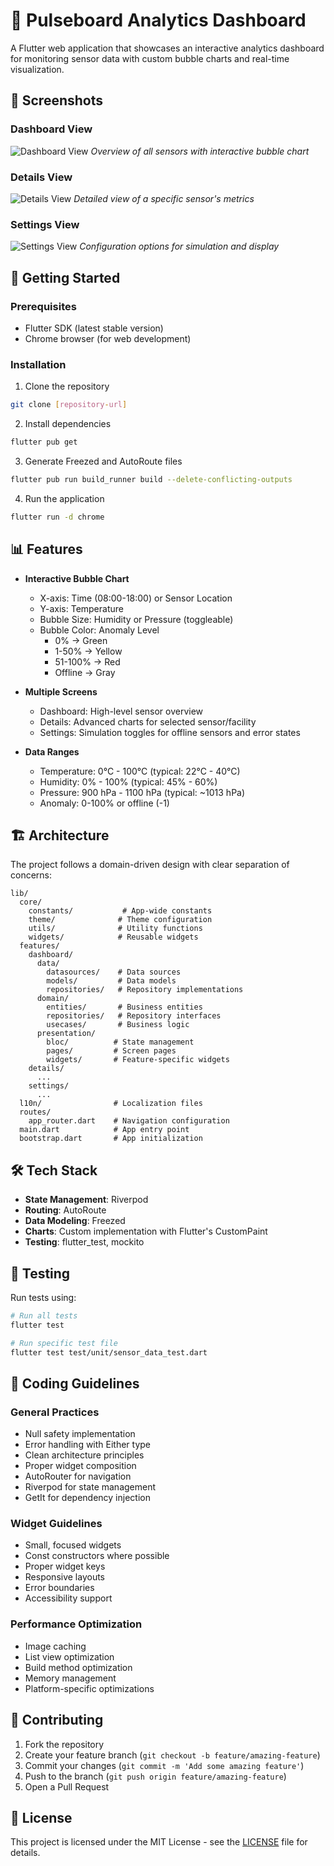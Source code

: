 # 🎯 Pulseboard Analytics Dashboard

A Flutter web application that showcases an interactive analytics dashboard for monitoring sensor data with custom bubble charts and real-time visualization.

## 📸 Screenshots

### Dashboard View
![Dashboard View](https://raw.githubusercontent.com/viralkachhadiya/pulseboard/main/screenshots/dashboard.png)
*Overview of all sensors with interactive bubble chart*

### Details View
![Details View](https://raw.githubusercontent.com/viralkachhadiya/pulseboard/main/screenshots/details.png)
*Detailed view of a specific sensor's metrics*

### Settings View
![Settings View](https://raw.githubusercontent.com/viralkachhadiya/pulseboard/main/screenshots/settings.png)
*Configuration options for simulation and display*

## 🚀 Getting Started

### Prerequisites
- Flutter SDK (latest stable version)
- Chrome browser (for web development)

### Installation
1. Clone the repository
```bash
git clone [repository-url]
```

2. Install dependencies
```bash
flutter pub get
```

3. Generate Freezed and AutoRoute files
```bash
flutter pub run build_runner build --delete-conflicting-outputs
```

4. Run the application
```bash
flutter run -d chrome
```

## 📊 Features

- **Interactive Bubble Chart**
  - X-axis: Time (08:00-18:00) or Sensor Location
  - Y-axis: Temperature
  - Bubble Size: Humidity or Pressure (toggleable)
  - Bubble Color: Anomaly Level
    - 0% → Green
    - 1-50% → Yellow
    - 51-100% → Red
    - Offline → Gray

- **Multiple Screens**
  - Dashboard: High-level sensor overview
  - Details: Advanced charts for selected sensor/facility
  - Settings: Simulation toggles for offline sensors and error states

- **Data Ranges**
  - Temperature: 0°C - 100°C (typical: 22°C - 40°C)
  - Humidity: 0% - 100% (typical: 45% - 60%)
  - Pressure: 900 hPa - 1100 hPa (typical: ~1013 hPa)
  - Anomaly: 0-100% or offline (-1)

## 🏗️ Architecture

The project follows a domain-driven design with clear separation of concerns:

```
lib/
  core/
    constants/           # App-wide constants
    theme/              # Theme configuration
    utils/              # Utility functions
    widgets/            # Reusable widgets
  features/
    dashboard/
      data/
        datasources/    # Data sources
        models/         # Data models
        repositories/   # Repository implementations
      domain/
        entities/       # Business entities
        repositories/   # Repository interfaces
        usecases/       # Business logic
      presentation/
        bloc/          # State management
        pages/         # Screen pages
        widgets/       # Feature-specific widgets
    details/
      ...
    settings/
      ...
  l10n/                # Localization files
  routes/
    app_router.dart    # Navigation configuration
  main.dart            # App entry point
  bootstrap.dart       # App initialization
```

## 🛠️ Tech Stack

- **State Management**: Riverpod
- **Routing**: AutoRoute
- **Data Modeling**: Freezed
- **Charts**: Custom implementation with Flutter's CustomPaint
- **Testing**: flutter_test, mockito

## 🧪 Testing

Run tests using:
```bash
# Run all tests
flutter test

# Run specific test file
flutter test test/unit/sensor_data_test.dart
```

## 📝 Coding Guidelines

### General Practices
- Null safety implementation
- Error handling with Either type
- Clean architecture principles
- Proper widget composition
- AutoRouter for navigation
- Riverpod for state management
- GetIt for dependency injection

### Widget Guidelines
- Small, focused widgets
- Const constructors where possible
- Proper widget keys
- Responsive layouts
- Error boundaries
- Accessibility support

### Performance Optimization
- Image caching
- List view optimization
- Build method optimization
- Memory management
- Platform-specific optimizations

## 🤝 Contributing

1. Fork the repository
2. Create your feature branch (`git checkout -b feature/amazing-feature`)
3. Commit your changes (`git commit -m 'Add some amazing feature'`)
4. Push to the branch (`git push origin feature/amazing-feature`)
5. Open a Pull Request

## 📄 License

This project is licensed under the MIT License - see the [LICENSE](LICENSE) file for details.
